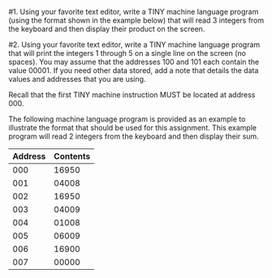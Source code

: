 #1. Using your favorite text editor, write a TINY machine language program (using the format shown in the example below) that will read 3 integers from the keyboard and then display their product on the screen.
 
#2. Using your favorite text editor, write a TINY machine language program that will print the integers 1 through 5 on a single line on the screen (no spaces).  You may assume that the addresses 100 and 101 each contain the value 00001.  If you need other data stored, add a note that details the data values and addresses that you are using.
 
Recall that the first TINY machine instruction MUST be located at address 000.
 
The following machine language program is provided as an example to illustrate the format that should be used for this assignment.  This example program will read 2 integers from the keyboard and then display their sum.
 
Address | Contents
------------ | -------------
000 | 16950
001 | 04008
002 | 16950
003 | 04009
004 | 01008
005 | 06009
006 | 16900
007 | 00000
